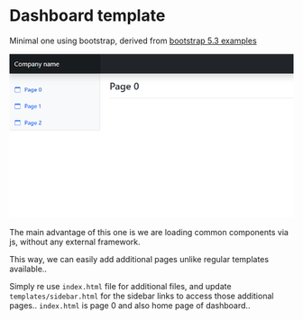 # Dashboard template

Minimal one using bootstrap, derived from [bootstrap 5.3 examples](https://getbootstrap.com/docs/5.3/examples/)

![home](images/homepage.png)

The main advantage of this one is we are loading common components via js, without any external framework. 

This way, we can easily add additional pages unlike regular templates available.. 

Simply re use `index.html` file for additional files, and update `templates/sidebar.html` for the sidebar links to access those additional pages.. `index.html` is page 0 and also home page of dashboard.. 



